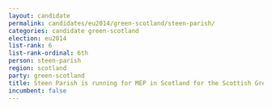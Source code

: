 ```yaml
---
layout: candidate
permalink: candidates/eu2014/green-scotland/steen-parish/
categories: candidate green-scotland
election: eu2014
list-rank: 6
list-rank-ordinal: 6th
person: steen-parish
region: scotland
party: green-scotland
title: Steen Parish is running for MEP in Scotland for the Scottish Green Party
incumbent: false
---
```

